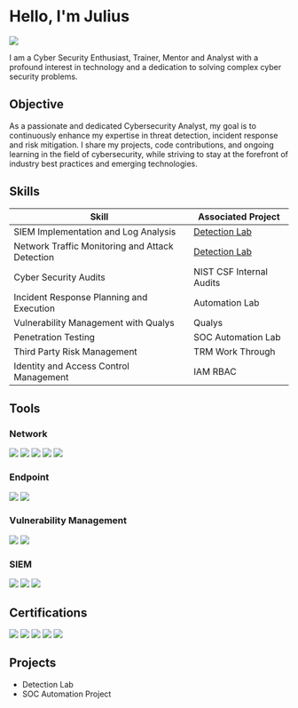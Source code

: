 # Hello, I'm Julius
<a href="www.linkedin.com/in/julius-a-1079b092"><img src="https://img.shields.io/badge/-LinkedIn-0072b1?&style=for-the-badge&logo=linkedin&logoColor=white" /></a>


I am a Cyber Security Enthusiast, Trainer, Mentor and Analyst with a profound interest in technology and a dedication to solving complex cyber security  problems.

## Objective

As a passionate and dedicated Cybersecurity Analyst, my goal is to continuously enhance my expertise in threat detection, incident response and risk mitigation.  I share my projects, code contributions, and ongoing learning in the field of cybersecurity, while striving to stay at the forefront of industry best practices and emerging technologies.
## Skills

| Skill                                         | Associated Project         |
|-----------------------------------------------|----------------------------|
| SIEM Implementation and Log Analysis          | <a href="https://google.com">Detection Lab</a>|
| Network Traffic Monitoring and Attack Detection | <a href="https://google.com">Detection Lab</a>|
| Cyber Security Audits                           | NIST CSF Internal Audits|
| Incident Response Planning and Execution      | Automation Lab|
| Vulnerability  Management with Qualys         | Qualys |
| Penetration Testing                           | SOC Automation Lab|
| Third Party Risk Management                    | TRM Work Through |
| Identity and Access Control Management         | IAM RBAC |

## Tools


### Network
<div>
    <img src="https://img.shields.io/badge/-Wireshark-1679A7?&style=for-the-badge&logo=Wireshark&logoColor=white" />
    <img src="https://img.shields.io/badge/-Suricata-EF3B2D?&style=for-the-badge&logo=Suricata&logoColor=white" />
    <img src="https://img.shields.io/badge/-Zeek-777BB4?&style=for-the-badge&logo=Zeek&logoColor=white" />
    <img src="https://img.shields.io/badge/-Nmap-00A300?&style=for-the-badge&logo=Nmap&logoColor=white" />
    <img src="https://img.shields.io/badge/-Kali_Linux-557C99?&style=for-the-badge&logo=kali-linux&logoColor=white" />

</div>

### Endpoint
<div>
    <img src="https://img.shields.io/badge/-Microsoft_Defender_for_Endpoint-00A4EF?&style=for-the-badge&logo=Microsoft&logoColor=white" />
    <img src="https://img.shields.io/badge/-Velociraptor-4B275F?&style=for-the-badge&logo=Velociraptor&logoColor=white" />
</div>

### Vulnerability Management
<div>
     <img src="https://img.shields.io/badge/-OpenVAS-23D160?&style=for-the-badge&logo=OpenVAS&logoColor=white" />
     <img src="https://img.shields.io/badge/-Qualys-0078D4?&style=for-the-badge&logo=Qualys&logoColor=white" />
     
</div>

### SIEM
<div>
    <img src="https://img.shields.io/badge/-Microsoft_Sentinel-0078D4?&style=for-the-badge&logo=Microsoft&logoColor=white" />
    <img src="https://img.shields.io/badge/-Splunk-000000?&style=for-the-badge&logo=Splunk&logoColor=white" />
    <img src="https://img.shields.io/badge/-Elastic-005571?&style=for-the-badge&logo=Elastic&logoColor=white" />
</div>

## Certifications

<div>
    <img src="https://img.shields.io/badge/-Security%2B-FF0000?&style=for-the-badge&logo=CompTIA&logoColor=white" />
    <img src="https://img.shields.io/badge/-CISMP-2A4B7C?&style=for-the-badge&logo=ISC2&logoColor=white" />
    <img src="https://img.shields.io/badge/-CDSA-006400?&style=for-the-badge&logoColor=white" />
    <img src="https://img.shields.io/badge/-ISC2%20CC-FF4F00?&style=for-the-badge&logo=ISC2&logoColor=white" />
    <img src="https://img.shields.io/badge/-Microsoft%20Certified%20Security%20Compliance%20and%20Identity-5C2D91?&style=for-the-badge&logo=Microsoft&logoColor=white" />
</div>

## Projects
- Detection Lab
- SOC Automation Project
